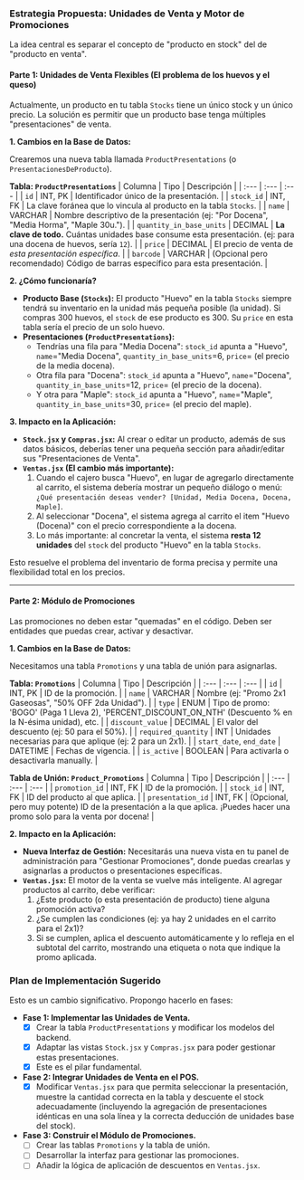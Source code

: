 ### Estrategia Propuesta: Unidades de Venta y Motor de Promociones

La idea central es separar el concepto de "producto en stock" del de "producto en venta".

#### Parte 1: Unidades de Venta Flexibles (El problema de los huevos y el queso)

Actualmente, un producto en tu tabla `Stocks` tiene un único stock y un único precio. La solución es permitir que un producto base tenga múltiples "presentaciones" de venta.

**1. Cambios en la Base de Datos:**

Crearemos una nueva tabla llamada `ProductPresentations` (o `PresentacionesDeProducto`).

**Tabla: `ProductPresentations`**
| Columna | Tipo | Descripción |
| :--- | :--- | :--- |
| `id` | INT, PK | Identificador único de la presentación. |
| `stock_id` | INT, FK | La clave foránea que lo vincula al producto en la tabla `Stocks`. |
| `name` | VARCHAR | Nombre descriptivo de la presentación (ej: "Por Docena", "Media Horma", "Maple 30u."). |
| `quantity_in_base_units` | DECIMAL | **La clave de todo.** Cuántas unidades base consume esta presentación. (ej: para una docena de huevos, sería `12`). |
| `price` | DECIMAL | El precio de venta de *esta presentación específica*. |
| `barcode` | VARCHAR | (Opcional pero recomendado) Código de barras específico para esta presentación. |

**2. ¿Cómo funcionaría?**

*   **Producto Base (`Stocks`):** El producto "Huevo" en la tabla `Stocks` siempre tendrá su inventario en la unidad más pequeña posible (la unidad). Si compras 300 huevos, el `stock` de ese producto es 300. Su `price` en esta tabla sería el precio de un solo huevo.
*   **Presentaciones (`ProductPresentations`):**
    *   Tendrías una fila para "Media Docena": `stock_id` apunta a "Huevo", `name`="Media Docena", `quantity_in_base_units`=6, `price`= (el precio de la media docena).
    *   Otra fila para "Docena": `stock_id` apunta a "Huevo", `name`="Docena", `quantity_in_base_units`=12, `price`= (el precio de la docena).
    *   Y otra para "Maple": `stock_id` apunta a "Huevo", `name`="Maple", `quantity_in_base_units`=30, `price`= (el precio del maple).

**3. Impacto en la Aplicación:**

*   **`Stock.jsx` y `Compras.jsx`:** Al crear o editar un producto, además de sus datos básicos, deberías tener una pequeña sección para añadir/editar sus "Presentaciones de Venta".
*   **`Ventas.jsx` (El cambio más importante):**
    1.  Cuando el cajero busca "Huevo", en lugar de agregarlo directamente al carrito, el sistema debería mostrar un pequeño diálogo o menú: `¿Qué presentación deseas vender? [Unidad, Media Docena, Docena, Maple]`.
    2.  Al seleccionar "Docena", el sistema agrega al carrito el item "Huevo (Docena)" con el precio correspondiente a la docena.
    3.  Lo más importante: al concretar la venta, el sistema **resta 12 unidades** del `stock` del producto "Huevo" en la tabla `Stocks`.

Esto resuelve el problema del inventario de forma precisa y permite una flexibilidad total en los precios.

---

#### Parte 2: Módulo de Promociones

Las promociones no deben estar "quemadas" en el código. Deben ser entidades que puedas crear, activar y desactivar.

**1. Cambios en la Base de Datos:**

Necesitamos una tabla `Promotions` y una tabla de unión para asignarlas.

**Tabla: `Promotions`**
| Columna | Tipo | Descripción |
| :--- | :--- | :--- |
| `id` | INT, PK | ID de la promoción. |
| `name` | VARCHAR | Nombre (ej: "Promo 2x1 Gaseosas", "50% OFF 2da Unidad"). |
| `type` | ENUM | Tipo de promo: 'BOGO' (Paga 1 Lleva 2), 'PERCENT_DISCOUNT_ON_NTH' (Descuento % en la N-ésima unidad), etc. |
| `discount_value` | DECIMAL | El valor del descuento (ej: 50 para el 50%). |
| `required_quantity` | INT | Unidades necesarias para que aplique (ej: 2 para un 2x1). |
| `start_date`, `end_date` | DATETIME | Fechas de vigencia. |
| `is_active` | BOOLEAN | Para activarla o desactivarla manually. |

**Tabla de Unión: `Product_Promotions`**
| Columna | Tipo | Descripción |
| :--- | :--- | :--- |
| `promotion_id` | INT, FK | ID de la promoción. |
| `stock_id` | INT, FK | ID del producto al que aplica. |
| `presentation_id` | INT, FK | (Opcional, pero muy potente) ID de la presentación a la que aplica. ¡Puedes hacer una promo solo para la venta por docena! |

**2. Impacto en la Aplicación:**

*   **Nueva Interfaz de Gestión:** Necesitarás una nueva vista en tu panel de administración para "Gestionar Promociones", donde puedas crearlas y asignarlas a productos o presentaciones específicas.
*   **`Ventas.jsx`:** El motor de la venta se vuelve más inteligente. Al agregar productos al carrito, debe verificar:
    1.  ¿Este producto (o esta presentación de producto) tiene alguna promoción activa?
    2.  ¿Se cumplen las condiciones (ej: ya hay 2 unidades en el carrito para el 2x1)?
    3.  Si se cumplen, aplica el descuento automáticamente y lo refleja en el subtotal del carrito, mostrando una etiqueta o nota que indique la promo aplicada.

### Plan de Implementación Sugerido

Esto es un cambio significativo. Propongo hacerlo en fases:

*   **Fase 1: Implementar las Unidades de Venta.**
    - [x]  Crear la tabla `ProductPresentations` y modificar los modelos del backend.
    - [x]  Adaptar las vistas `Stock.jsx` y `Compras.jsx` para poder gestionar estas presentaciones.
    - [x]  Este es el pilar fundamental.

*   **Fase 2: Integrar Unidades de Venta en el POS.**
    - [x] Modificar `Ventas.jsx` para que permita seleccionar la presentación, muestre la cantidad correcta en la tabla y descuente el stock adecuadamente (incluyendo la agregación de presentaciones idénticas en una sola línea y la correcta deducción de unidades base del stock).

*   **Fase 3: Construir el Módulo de Promociones.**
    - [ ] Crear las tablas `Promotions` y la tabla de unión.
    - [ ] Desarrollar la interfaz para gestionar las promociones.
    - [ ] Añadir la lógica de aplicación de descuentos en `Ventas.jsx`.